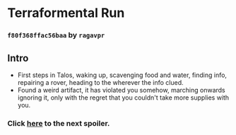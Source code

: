 # Terraformental Run
### `f80f368ffac56baa` by `ragavpr`

## Intro

- First steps in Talos, waking up, scavenging food and water, finding info, repairing a rover, heading to the wherever the info clued.
- Found a weird artifact, it has violated you somehow, marching onwards ignoring it, only with the regret that you couldn't take more supplies with you.

### Click [here](https://github.com/ragavpr/terraformental-savebank/tree/5410d283a6fffaff) to the next spoiler.